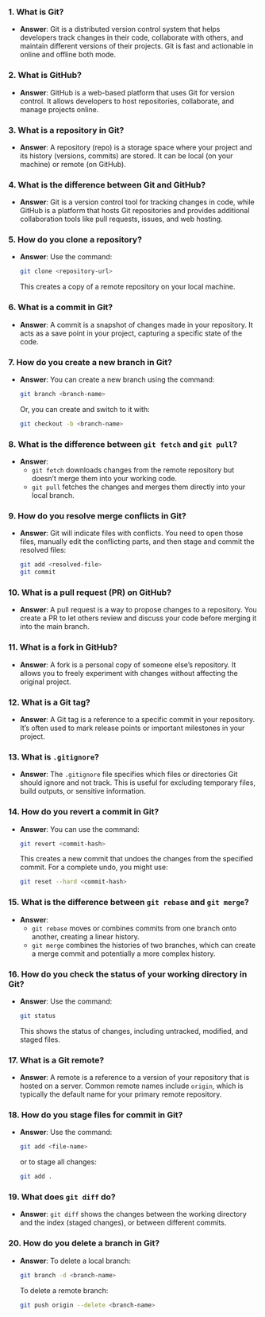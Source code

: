 ### 1. **What is Git?**
   - **Answer**: Git is a distributed version control system that helps developers track changes in their code, collaborate with others, and maintain different versions of their projects. Git is fast and actionable in online and offline both mode.

### 2. **What is GitHub?**
   - **Answer**: GitHub is a web-based platform that uses Git for version control. It allows developers to host repositories, collaborate, and manage projects online.

### 3. **What is a repository in Git?**
   - **Answer**: A repository (repo) is a storage space where your project and its history (versions, commits) are stored. It can be local (on your machine) or remote (on GitHub).

### 4. **What is the difference between Git and GitHub?**
   - **Answer**: Git is a version control tool for tracking changes in code, while GitHub is a platform that hosts Git repositories and provides additional collaboration tools like pull requests, issues, and web hosting.

### 5. **How do you clone a repository?**
   - **Answer**: Use the command:
     ```bash
     git clone <repository-url>
     ```
     This creates a copy of a remote repository on your local machine.

### 6. **What is a commit in Git?**
   - **Answer**: A commit is a snapshot of changes made in your repository. It acts as a save point in your project, capturing a specific state of the code.

### 7. **How do you create a new branch in Git?**
   - **Answer**: You can create a new branch using the command:
     ```bash
     git branch <branch-name>
     ```
     Or, you can create and switch to it with:
     ```bash
     git checkout -b <branch-name>
     ```

### 8. **What is the difference between `git fetch` and `git pull`?**
   - **Answer**: 
     - `git fetch` downloads changes from the remote repository but doesn’t merge them into your working code.
     - `git pull` fetches the changes and merges them directly into your local branch.

### 9. **How do you resolve merge conflicts in Git?**
   - **Answer**: Git will indicate files with conflicts. You need to open those files, manually edit the conflicting parts, and then stage and commit the resolved files:
     ```bash
     git add <resolved-file>
     git commit
     ```

### 10. **What is a pull request (PR) on GitHub?**
   - **Answer**: A pull request is a way to propose changes to a repository. You create a PR to let others review and discuss your code before merging it into the main branch.

### 11. **What is a fork in GitHub?**
   - **Answer**: A fork is a personal copy of someone else’s repository. It allows you to freely experiment with changes without affecting the original project.

### 12. **What is a Git tag?**
   - **Answer**: A Git tag is a reference to a specific commit in your repository. It’s often used to mark release points or important milestones in your project.

### 13. **What is `.gitignore`?**
   - **Answer**: The `.gitignore` file specifies which files or directories Git should ignore and not track. This is useful for excluding temporary files, build outputs, or sensitive information.

### 14. **How do you revert a commit in Git?**
   - **Answer**: You can use the command:
     ```bash
     git revert <commit-hash>
     ```
     This creates a new commit that undoes the changes from the specified commit. For a complete undo, you might use:
     ```bash
     git reset --hard <commit-hash>
     ```

### 15. **What is the difference between `git rebase` and `git merge`?**
   - **Answer**: 
     - `git rebase` moves or combines commits from one branch onto another, creating a linear history.
     - `git merge` combines the histories of two branches, which can create a merge commit and potentially a more complex history.

### 16. **How do you check the status of your working directory in Git?**
   - **Answer**: Use the command:
     ```bash
     git status
     ```
     This shows the status of changes, including untracked, modified, and staged files.

### 17. **What is a Git remote?**
   - **Answer**: A remote is a reference to a version of your repository that is hosted on a server. Common remote names include `origin`, which is typically the default name for your primary remote repository.

### 18. **How do you stage files for commit in Git?**
   - **Answer**: Use the command:
     ```bash
     git add <file-name>
     ```
     or to stage all changes:
     ```bash
     git add .
     ```

### 19. **What does `git diff` do?**
   - **Answer**: `git diff` shows the changes between the working directory and the index (staged changes), or between different commits.

### 20. **How do you delete a branch in Git?**
   - **Answer**: To delete a local branch:
     ```bash
     git branch -d <branch-name>
     ```
     To delete a remote branch:
     ```bash
     git push origin --delete <branch-name>
     ```


